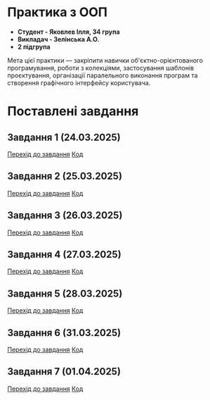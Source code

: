 # Практика з ООП
- **Студент - Яковлев Ілля, 34 група**
- **Викладач - Зелінська А.О.**
- **2 підгрупа**

Мета цієї практики — закріпити навички об'єктно-орієнтованого програмування, роботи з колекціями, застосування шаблонів проєктування, організації паралельного виконання програм та створення графічного інтерфейсу користувача.
# Поставлені завдання
## Завдання 1 (24.03.2025)
[Перехід до завдання]() [Код]()

## Завдання 2 (25.03.2025)
[Перехід до завдання]() [Код]()

## Завдання 3 (26.03.2025)
[Перехід до завдання]() [Код]()

## Завдання 4 (27.03.2025)
[Перехід до завдання]() [Код]()

## Завдання 5 (28.03.2025)
[Перехід до завдання]() [Код]()

## Завдання 6 (31.03.2025)
[Перехід до завдання]() [Код]()

## Завдання 7 (01.04.2025)
[Перехід до завдання]() [Код]()
